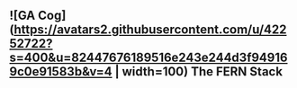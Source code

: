## ![GA Cog](https://avatars2.githubusercontent.com/u/42252722?s=400&u=82447676189516e243e244d3f949169c0e91583b&v=4 | width=100) The FERN Stack